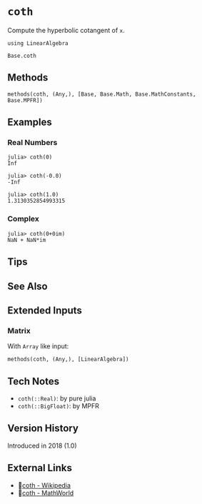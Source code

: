 # `coth`

Compute the hyperbolic cotangent of `x`.

```@setup repl_only
using LinearAlgebra
```
```@docs
Base.coth
```


## Methods

```@repl
methods(coth, (Any,), [Base, Base.Math, Base.MathConstants, Base.MPFR])
```


## Examples

### Real Numbers
```jldoctest
julia> coth(0)
Inf

julia> coth(-0.0)
-Inf

julia> coth(1.0)
1.3130352854993315
```

### Complex
```jldoctest
julia> coth(0+0im)
NaN + NaN*im
```

## Tips


## See Also



## Extended Inputs

### Matrix
With `Array` like input:
```@repl repl_only
methods(coth, (Any,), [LinearAlgebra])
```


## Tech Notes

- `coth(::Real)`: by pure julia
- `coth(::BigFloat)`: by MPFR


## Version History

Introduced in 2018 (1.0)


## External Links
- 🔗[coth - Wikipedia](https://en.wikipedia.org/wiki/ )
- 🔗[coth - MathWorld](https://mathworld.wolfram.com/ )

